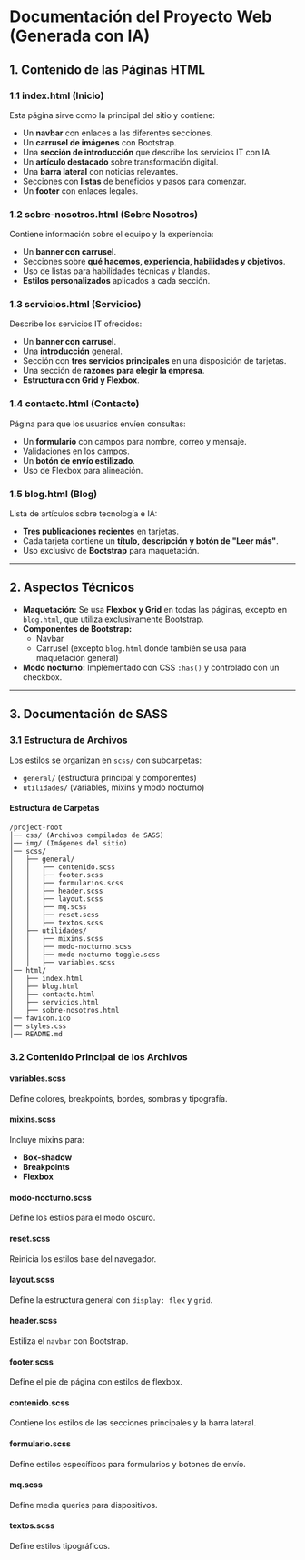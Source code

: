 # Documentación del Proyecto Web (Generada con IA)

## 1. Contenido de las Páginas HTML

### **1.1 index.html** (Inicio)

Esta página sirve como la principal del sitio y contiene:

- Un **navbar** con enlaces a las diferentes secciones.
- Un **carrusel de imágenes** con Bootstrap.
- Una **sección de introducción** que describe los servicios IT con IA.
- Un **artículo destacado** sobre transformación digital.
- Una **barra lateral** con noticias relevantes.
- Secciones con **listas** de beneficios y pasos para comenzar.
- Un **footer** con enlaces legales.

### **1.2 sobre-nosotros.html** (Sobre Nosotros)

Contiene información sobre el equipo y la experiencia:

- Un **banner con carrusel**.
- Secciones sobre **qué hacemos, experiencia, habilidades y objetivos**.
- Uso de listas para habilidades técnicas y blandas.
- **Estilos personalizados** aplicados a cada sección.

### **1.3 servicios.html** (Servicios)

Describe los servicios IT ofrecidos:

- Un **banner con carrusel**.
- Una **introducción** general.
- Sección con **tres servicios principales** en una disposición de tarjetas.
- Una sección de **razones para elegir la empresa**.
- **Estructura con Grid y Flexbox**.

### **1.4 contacto.html** (Contacto)

Página para que los usuarios envíen consultas:

- Un **formulario** con campos para nombre, correo y mensaje.
- Validaciones en los campos.
- Un **botón de envío estilizado**.
- Uso de Flexbox para alineación.

### **1.5 blog.html** (Blog)

Lista de artículos sobre tecnología e IA:

- **Tres publicaciones recientes** en tarjetas.
- Cada tarjeta contiene un **título, descripción y botón de "Leer más"**.
- Uso exclusivo de **Bootstrap** para maquetación.

---

## 2. Aspectos Técnicos

- **Maquetación:** Se usa **Flexbox y Grid** en todas las páginas, excepto en `blog.html`, que utiliza exclusivamente Bootstrap.
- **Componentes de Bootstrap:**
  - Navbar
  - Carrusel (excepto `blog.html` donde también se usa para maquetación general)
- **Modo nocturno:** Implementado con CSS `:has()` y controlado con un checkbox.

---

## 3. Documentación de SASS

### **3.1 Estructura de Archivos**

Los estilos se organizan en `scss/` con subcarpetas:

- `general/` (estructura principal y componentes)
- `utilidades/` (variables, mixins y modo nocturno)

#### **Estructura de Carpetas**

```
/project-root
│── css/ (Archivos compilados de SASS)
│── img/ (Imágenes del sitio)
│── scss/
│   ├── general/
│   │   ├── contenido.scss
│   │   ├── footer.scss
│   │   ├── formularios.scss
│   │   ├── header.scss
│   │   ├── layout.scss
│   │   ├── mq.scss
│   │   ├── reset.scss
│   │   ├── textos.scss
│   ├── utilidades/
│   │   ├── mixins.scss
│   │   ├── modo-nocturno.scss
│   │   ├── modo-nocturno-toggle.scss
│   │   ├── variables.scss
│── html/
│   ├── index.html
│   ├── blog.html
│   ├── contacto.html
│   ├── servicios.html
│   ├── sobre-nosotros.html
│── favicon.ico
│── styles.css
│── README.md
```

### **3.2 Contenido Principal de los Archivos**

#### **variables.scss**

Define colores, breakpoints, bordes, sombras y tipografía.

#### **mixins.scss**

Incluye mixins para:

- **Box-shadow**
- **Breakpoints**
- **Flexbox**

#### **modo-nocturno.scss**

Define los estilos para el modo oscuro.

#### **reset.scss**

Reinicia los estilos base del navegador.

#### **layout.scss**

Define la estructura general con `display: flex` y `grid`.

#### **header.scss**

Estiliza el `navbar` con Bootstrap.

#### **footer.scss**

Define el pie de página con estilos de flexbox.

#### **contenido.scss**

Contiene los estilos de las secciones principales y la barra lateral.

#### **formulario.scss**

Define estilos específicos para formularios y botones de envío.

#### **mq.scss**

Define media queries para dispositivos.

#### **textos.scss**

Define estilos tipográficos.